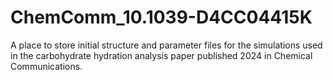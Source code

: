 # ChemComm_10.1039-D4CC04415K
A place to store initial structure and parameter files for the simulations used in the carbohydrate hydration analysis paper published 2024 in Chemical Communications.
